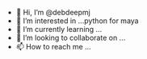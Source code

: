 - 👋 Hi, I’m @debdeepmj
- 👀 I’m interested in ...python for maya
- 🌱 I’m currently learning ...
- 💞️ I’m looking to collaborate on ...
- 📫 How to reach me ...

<!---
debdeepmj/debdeepmj is a ✨ special ✨ repository because its `README.md` (this file) appears on your GitHub profile.
You can click the Preview link to take a look at your changes.
--->
